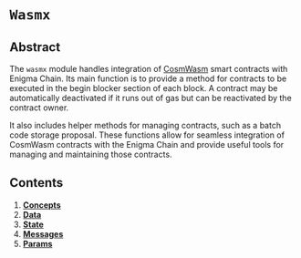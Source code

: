 # `Wasmx`

## Abstract

The `wasmx` module handles integration of [CosmWasm](https://cosmwasm.com) smart contracts with Enigma Chain.
Its main function is to provide a method for contracts to be executed in the begin blocker section of each block.
A contract may be automatically deactivated if it runs out of gas but can be reactivated by the contract owner.

It also includes helper methods for managing contracts, such as a batch code storage proposal. These functions allow for seamless integration of CosmWasm contracts with the Enigma Chain and provide useful tools for managing and maintaining those contracts.

## Contents

1. **[Concepts](./01_concepts.md)**
2. **[Data](./02_data.md)**
3. **[State](./03_proposals.md)**
4. **[Messages](./04_messages.md)**
5. **[Params](./05_params.md)**
